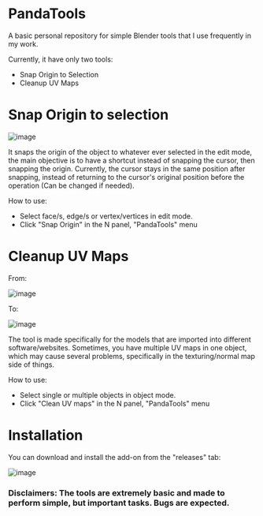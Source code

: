 # PandaTools
A basic personal repository for simple Blender tools that I use frequently in my work.

Currently, it have only two tools:
- Snap Origin to Selection
- Cleanup UV Maps

# Snap Origin to selection

![image](https://github.com/AliMusllam/PandaTools/assets/65841337/013ebbb7-569d-4855-bca4-d8c8d979b901)

It snaps the origin of the object to whatever ever selected in the edit mode, the main objective is to have a shortcut instead of snapping the cursor, then snapping the origin. Currently, the cursor stays in the same position after snapping, instead of returning to the cursor's original position before the operation (Can be changed if needed).

How to use:

- Select face/s, edge/s or vertex/vertices in edit mode.
- Click "Snap Origin" in the N panel, "PandaTools" menu

# Cleanup UV Maps

From:

![image](https://github.com/AliMusllam/PandaTools/assets/65841337/2e6151ae-fd7d-4414-8694-ed23b188d330)

To:

![image](https://github.com/AliMusllam/PandaTools/assets/65841337/bf54fd16-e8bf-463b-a6ed-4c571a978591)

The tool is made specifically for the models that are imported into different software/websites. Sometimes, you have multiple UV maps in one object, which may cause several problems, specifically in the texturing/normal map side of things.

How to use:

- Select single or multiple objects in object mode.
- Click "Clean UV maps" in the N panel, "PandaTools" menu

# Installation

You can download and install the add-on from the "releases" tab:

![image](https://github.com/AliMusllam/PandaTools/assets/65841337/5f040c9c-27a9-419f-814b-7ca0fb651b8f)


### Disclaimers: The tools are extremely basic and made to perform simple, but important tasks. Bugs are expected.
